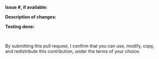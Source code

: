**Issue #, if available:**

**Description of changes:**

**Testing done:**


<br/>

By submitting this pull request, I confirm that you can use, modify, copy, and redistribute this contribution, under the terms of your choice.
